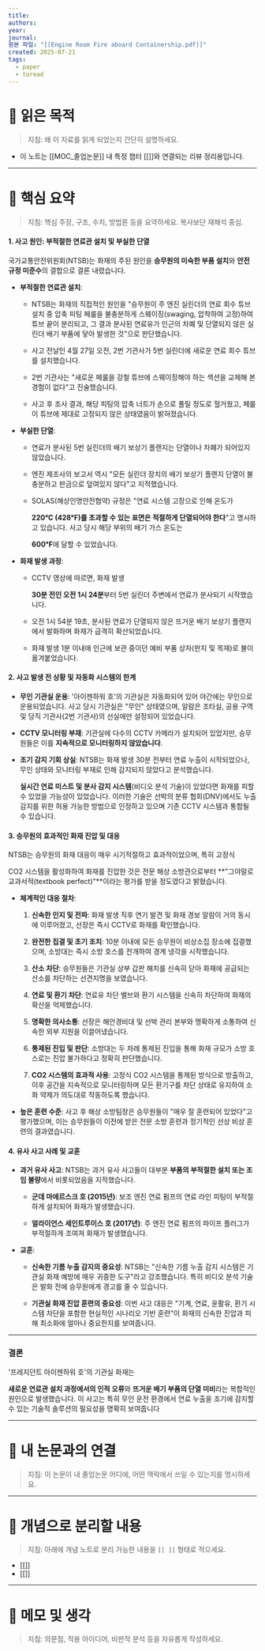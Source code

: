 ```yaml
---
title: 
authors: 
year: 
journal: 
원본 파일: "[[Engine Room Fire aboard Containership.pdf]]"
created: 2025-07-21
tags:
  - paper
  - toread
---
```

# 🎯 읽은 목적  
> 지침: 왜 이 자료를 읽게 되었는지 간단히 설명하세요.

- 이 노트는 [[MOC_졸업논문]] 내 특정 챕터 [[]]와 연결되는 리뷰 정리용입니다.  
---

# 🧩 핵심 요약  
> 지침: 핵심 주장, 구조, 수치, 방법론 등을 요약하세요. 복사보단 재해석 중심.

#### 1. 사고 원인: 부적절한 연료관 설치 및 부실한 단열

국가교통안전위원회(NTSB)는 화재의 주된 원인을 **승무원의 미숙한 부품 설치**와 **안전 규정 미준수**의 결합으로 결론 내렸습니다.

- **부적절한 연료관 설치**:
    
    - NTSB는 화재의 직접적인 원인을 "승무원이 주 엔진 실린더의 연료 회수 튜브 설치 중 압축 피팅 페룰을 불충분하게 스웨이징(swaging, 압착하여 고정)하여 튜브 끝이 분리되고, 그 결과 분사된 연료유가 인근의 차폐 및 단열되지 않은 실린더 배기 부품에 닿아 발생한 것"으로 판단했습니다.
        
    - 사고 전날인 4월 27일 오전, 2번 기관사가 5번 실린더에 새로운 연료 회수 튜브를 설치했습니다.
        
    - 2번 기관사는 "새로운 페룰을 강철 튜브에 스웨이징해야 하는 섹션을 교체해 본 경험이 없다"고 진술했습니다.
        
    - 사고 후 조사 결과, 해당 피팅의 압축 너트가 손으로 풀릴 정도로 헐거웠고, 페룰이 튜브에 제대로 고정되지 않은 상태였음이 밝혀졌습니다.
        
- **부실한 단열**:
    
    - 연료가 분사된 5번 실린더의 배기 보상기 플랜지는 단열이나 차폐가 되어있지 않았습니다.
        
    - 엔진 제조사의 보고서 역시 "모든 실린더 장치의 배기 보상기 플랜지 단열이 불충분하고 판금으로 덮여있지 않다"고 지적했습니다.
        
    - SOLAS(해상인명안전협약) 규정은 "연료 시스템 고장으로 인해 온도가
        
        **220°C (428°F)를 초과할 수 있는 표면은 적절하게 단열되어야 한다**"고 명시하고 있습니다. 사고 당시 해당 부위의 배기 가스 온도는
        
        **600°F**에 달할 수 있었습니다.
        
- **화재 발생 과정**:
    
    - CCTV 영상에 따르면, 화재 발생
        
        **30분 전인 오전 1시 24분**부터 5번 실린더 주변에서 연료가 분사되기 시작했습니다.
        
    - 오전 1시 54분 19초, 분사된 연료가 단열되지 않은 뜨거운 배기 보상기 플랜지에서 발화하며 화재가 급격히 확산되었습니다.
        
    - 화재 발생 1분 이내에 인근에 보관 중이던 예비 부품 상자(판지 및 목재)로 불이 옮겨붙었습니다.
        

#### 2. 사고 발생 전 상황 및 자동화 시스템의 한계

- **무인 기관실 운용**: '아이젠하워 호'의 기관실은 자동화되어 있어 야간에는 무인으로 운용되었습니다. 사고 당시 기관실은 "무인" 상태였으며, 알람은 조타실, 공용 구역 및 당직 기관사(2번 기관사)의 선실에만 설정되어 있었습니다.
    
- **CCTV 모니터링 부재**: 기관실에 다수의 CCTV 카메라가 설치되어 있었지만, 승무원들은 이를 **지속적으로 모니터링하지 않았습니다**.
    
- **조기 감지 기회 상실**: NTSB는 화재 발생 30분 전부터 연료 누출이 시작되었으나, 무인 상태와 모니터링 부재로 인해 감지되지 않았다고 분석했습니다.
    
    **실시간 연료 미스트 및 분사 감지 시스템**(비디오 분석 기술)이 있었다면 화재를 피할 수 있었을 가능성이 있었습니다. 이러한 기술은 선박의 분류 협회(DNV)에서도 누출 감지를 위한 허용 가능한 방법으로 인정하고 있으며 기존 CCTV 시스템과 통합될 수 있습니다.
    

#### 3. 승무원의 효과적인 화재 진압 및 대응

NTSB는 승무원의 화재 대응이 매우 시기적절하고 효과적이었으며, 특히 고정식

CO2​ 시스템을 활성화하여 화재를 진압한 것은 전문 해상 소방관으로부터 **"그야말로 교과서적(textbook perfect)"**이라는 평가를 받을 정도였다고 밝혔습니다.

- **체계적인 대응 절차**:
    
    1. **신속한 인지 및 전파**: 화재 발생 직후 연기 발견 및 화재 경보 알람이 거의 동시에 이루어졌고, 선장은 즉시 CCTV로 화재를 확인했습니다.
        
    2. **완전한 집결 및 초기 조치**: 10분 이내에 모든 승무원이 비상소집 장소에 집결했으며, 소방대는 즉시 소방 호스를 전개하여 경계 냉각을 시작했습니다.
        
    3. **산소 차단**: 승무원들은 기관실 상부 갑판 해치를 신속히 닫아 화재에 공급되는 산소를 차단하는 선견지명을 보였습니다.
        
    4. **연료 및 환기 차단**: 연료유 차단 밸브와 환기 시스템을 신속히 차단하여 화재의 확산을 억제했습니다.
        
    5. **명확한 의사소통**: 선장은 해안경비대 및 선박 관리 본부와 명확하게 소통하여 신속한 외부 지원을 이끌어냈습니다.
        
    6. **통제된 진입 및 판단**: 소방대는 두 차례 통제된 진입을 통해 화재 규모가 소방 호스로는 진압 불가하다고 정확히 판단했습니다.
        
    7. **CO2​ 시스템의 효과적 사용**: 고정식 CO2​ 시스템을 통제된 방식으로 방출하고, 이후 공간을 지속적으로 모니터링하며 모든 환기구를 차단 상태로 유지하여 소화 약제가 의도대로 작동하도록 했습니다.
        
- **높은 훈련 수준**: 사고 후 해상 소방팀장은 승무원들이 "매우 잘 훈련되어 있었다"고 평가했으며, 이는 승무원들이 이전에 받은 전문 소방 훈련과 정기적인 선상 비상 훈련의 결과였습니다.
    

#### 4. 유사 사고 사례 및 교훈

- **과거 유사 사고**: NTSB는 과거 유사 사고들이 대부분 **부품의 부적절한 설치 또는 조임 불량**에서 비롯되었음을 지적했습니다.
    
    - **군데 마에르스크 호 (2015년)**: 보조 엔진 연료 펌프의 연료 라인 피팅이 부적절하게 설치되어 화재가 발생했습니다.
        
    - **얼라이언스 세인트루이스 호 (2017년)**: 주 엔진 연료 펌프의 파이프 플러그가 부적절하게 조여져 화재가 발생했습니다.
        
- **교훈**:
    
    - **신속한 기름 누출 감지의 중요성**: NTSB는 "신속한 기름 누출 감지 시스템은 기관실 화재 예방에 매우 귀중한 도구"라고 강조했습니다. 특히 비디오 분석 기술은 발화 전에 승무원에게 경고를 줄 수 있습니다.
        
    - **기관실 화재 진압 훈련의 중요성**: 이번 사고 대응은 "기계, 연료, 윤활유, 환기 시스템 차단을 포함한 현실적인 시나리오 기반 훈련"이 화재의 신속한 진압과 피해 최소화에 얼마나 중요한지를 보여줍니다.
        

---

### 결론

'프레지던트 아이젠하워 호'의 기관실 화재는

**새로운 연료관 설치 과정에서의 인적 오류**와 **뜨거운 배기 부품의 단열 미비**라는 복합적인 원인으로 발생했습니다. 이 사고는 특히 무인 운전 환경에서 연료 누출을 조기에 감지할 수 있는 기술적 솔루션의 필요성을 명확히 보여줍니다













---

# 🧠 내 논문과의 연결  
> 지침: 이 논문이 내 졸업논문 어디에, 어떤 맥락에서 쓰일 수 있는지를 명시하세요.

---

# 🧩 개념으로 분리할 내용  
> 지침: 아래에 개념 노트로 분리 가능한 내용을 `[[ ]]` 형태로 적으세요.

- [[]]
- [[]]

---

# 💬 메모 및 생각  
> 지침: 의문점, 적용 아이디어, 비판적 분석 등을 자유롭게 작성하세요.
